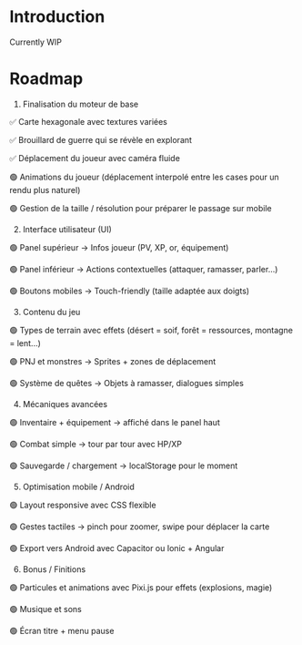 # Introduction

Currently WIP

# Roadmap

1. Finalisation du moteur de base

✅ Carte hexagonale avec textures variées

✅ Brouillard de guerre qui se révèle en explorant

✅ Déplacement du joueur avec caméra fluide

🟢 Animations du joueur (déplacement interpolé entre les cases pour un rendu plus naturel)

🟢 Gestion de la taille / résolution pour préparer le passage sur mobile

2. Interface utilisateur (UI)

🟢 Panel supérieur → Infos joueur (PV, XP, or, équipement)

🟢 Panel inférieur → Actions contextuelles (attaquer, ramasser, parler...)

🟢 Boutons mobiles → Touch-friendly (taille adaptée aux doigts)

3. Contenu du jeu

🟢 Types de terrain avec effets (désert = soif, forêt = ressources, montagne = lent...)

🟢 PNJ et monstres → Sprites + zones de déplacement

🟢 Système de quêtes → Objets à ramasser, dialogues simples

4. Mécaniques avancées

🟢 Inventaire + équipement → affiché dans le panel haut

🟢 Combat simple → tour par tour avec HP/XP

🟢 Sauvegarde / chargement → localStorage pour le moment

5. Optimisation mobile / Android

🟢 Layout responsive avec CSS flexible

🟢 Gestes tactiles → pinch pour zoomer, swipe pour déplacer la carte

🟢 Export vers Android avec Capacitor ou Ionic + Angular

6. Bonus / Finitions

🟢 Particules et animations avec Pixi.js pour effets (explosions, magie)

🟢 Musique et sons

🟢 Écran titre + menu pause